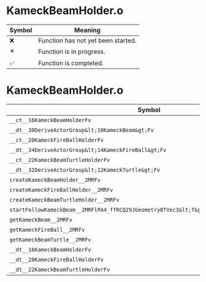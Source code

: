# KameckBeamHolder.o
| Symbol | Meaning 
| ------------- | ------------- 
| :x: | Function has not yet been started. 
| :eight_pointed_black_star: | Function is in progress. 
| :white_check_mark: | Function is completed. 


# KameckBeamHolder.o
| Symbol | Decompiled? |
| ------------- | ------------- |
| `__ct__16KameckBeamHolderFv` | :x: |
| `__dt__30DeriveActorGroup&lt;10KameckBeam&gt;Fv` | :x: |
| `__ct__20KameckFireBallHolderFv` | :x: |
| `__dt__34DeriveActorGroup&lt;14KameckFireBall&gt;Fv` | :x: |
| `__ct__22KameckBeamTurtleHolderFv` | :x: |
| `__dt__32DeriveActorGroup&lt;12KameckTurtle&gt;Fv` | :x: |
| `createKameckBeamHolder__2MRFv` | :x: |
| `createKameckFireBallHolder__2MRFv` | :x: |
| `createKameckBeamTurtleHolder__2MRFv` | :x: |
| `startFollowKameckBeam__2MRFlPA4_ffRCQ29JGeometry8TVec3&lt;f&gt;P23KameckBeamEventListener` | :x: |
| `getKameckBeam__2MRFv` | :x: |
| `getKameckFireBall__2MRFv` | :x: |
| `getKameckBeamTurtle__2MRFv` | :x: |
| `__dt__16KameckBeamHolderFv` | :x: |
| `__dt__20KameckFireBallHolderFv` | :x: |
| `__dt__22KameckBeamTurtleHolderFv` | :x: |
